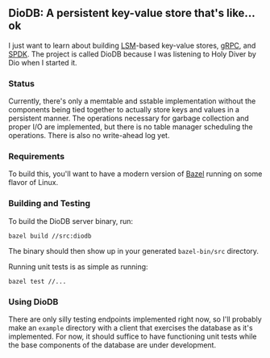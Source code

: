 DioDB: A persistent key-value store that's like... ok
-----------------------------------------------------
I just want to learn about building [LSM](https://en.wikipedia.org/wiki/Log-structured_merge-tree)-based key-value stores, [gRPC](https://grpc.io/), and [SPDK](https://spdk.io/). The project is called DioDB because I was listening to Holy Diver by Dio when I started it.

### Status
Currently, there's only a memtable and sstable implementation without the components being tied together to actually store keys and values in a persistent manner. The operations necessary for garbage collection and proper I/O are implemented, but there is no table manager scheduling the operations. There is also no write-ahead log yet.

### Requirements
To build this, you'll want to have a modern version of [Bazel](https://docs.bazel.build/versions/master/install.html) running on some flavor of Linux.

### Building and Testing
To build the DioDB server binary, run:
```
bazel build //src:diodb
```
The binary should then show up in your generated `bazel-bin/src` directory.

Running unit tests is as simple as running:
```
bazel test //...
```

### Using DioDB
There are only silly testing endpoints implemented right now, so I'll probably make an `example` directory with a client that exercises the database as it's implemented. For now, it should suffice to have functioning unit tests while the base components of the database are under development.
